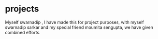 # projects
Myself swarnadip , I have made this for project purposes,
with myself swarnadip sarkar and my special friend moumita sengupta, we have given combined efforts.
